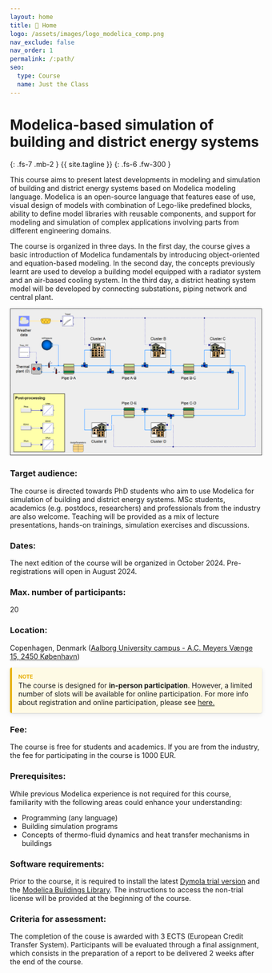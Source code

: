 ```yaml
---
layout: home
title: 🏡 Home
logo: /assets/images/logo_modelica_comp.png
nav_exclude: false
nav_order: 1
permalink: /:path/
seo:
  type: Course
  name: Just the Class
---
```


# Modelica-based simulation of building and district energy systems
{: .fs-7 .mb-2 }
{{ site.tagline }}
{: .fs-6 .fw-300 }

This course aims to present latest developments in modeling and simulation of building and district energy systems based on Modelica modeling language. Modelica is an open-source language that features ease of use, visual design of models with combination of Lego-like predefined blocks, ability to define model libraries with reusable components, and support for modeling and simulation of complex applications involving parts from different engineering domains.

The course is organized in three days. In the first day, the course gives a basic introduction of Modelica fundamentals by introducing object-oriented and equation-based modeling. In the second day, the concepts previously learnt are used to develop a building model equipped with a radiator system and an air-based cooling system. In the third day, a district heating system model will be developed by connecting substations, piping network and central plant.

![](/assets/images/FigureModelica_v1.png)

### Target audience:
The course is directed towards PhD students who aim to use Modelica for simulation of building and district energy systems. MSc students, academics (e.g. postdocs, researchers) and professionals from the industry are also welcome. Teaching will be provided as a mix of lecture presentations, hands-on trainings, simulation exercises and discussions.

<style>
p.note,blockquote.note {
    background: rgba(255,235,130,0.2);
    border-left: 4px solid #e7af06;
    border-radius: 4px;
    box-shadow: 0 1px 2px rgba(0,0,0,0.12),0 3px 10px rgba(0,0,0,0.08);
    padding: .8rem
}

p.note::before,blockquote.note::before {
    color: #e7af06;
    content: "Note";
    display: block;
    font-weight: bold;
    text-transform: uppercase;
    font-size: .75em;
    padding-bottom: .125rem
}

p.note>.note-title,blockquote.note>.note-title {
    color: #e7af06;
    display: block;
    font-weight: bold;
    text-transform: uppercase;
    font-size: .75em;
    padding-bottom: .125rem
}

p.note-title,blockquote.note-title {
    background: rgba(255,235,130,0.2);
    border-left: 4px solid #e7af06;
    border-radius: 4px;
    box-shadow: 0 1px 2px rgba(0,0,0,0.12),0 3px 10px rgba(0,0,0,0.08);
    padding: .8rem
}

p.note-title>p:first-child,blockquote.note-title>p:first-child {
    margin-top: 0;
    margin-bottom: 0;
    color: #e7af06;
    display: block;
    font-weight: bold;
    text-transform: uppercase;
    font-size: .75em;
    padding-bottom: .125rem
}

blockquote.note {
    margin-left: 0;
    margin-right: 0
}

blockquote.note>p:first-child {
    margin-top: 0
}

blockquote.note>p:last-child {
    margin-bottom: 0
}

blockquote.note-title {
    margin-left: 0;
    margin-right: 0
}

blockquote.note-title>p:nth-child(2) {
    margin-top: 0
}

blockquote.note-title>p:last-child {
    margin-bottom: 0
}

</style>

### Dates:
The next edition of the course will be organized in October 2024. Pre-registrations will open in August 2024.

### Max. number of participants:
20

### Location:
Copenhagen, Denmark ([Aalborg University campus - A.C. Meyers Vænge 15, 2450 København](https://www.google.com/maps/place/Aalborg+University+Copenhagen/@55.6508514,12.5419012,15z/data=!4m6!3m5!1s0x465254803001cc61:0xe7e0b8f43d4f43e7!8m2!3d55.6508514!4d12.5419012!16s%2Fm%2F0hhqstv?entry=ttu))

<p class="note">The course is designed for <strong>in-person participation</strong>. However, a limited number of slots will be available for online participation. For more info about registration and online participation, please see <a href="https://amaccarini.github.io/Modelica-PhD-course/registration/">here.</a></p>

### Fee:
The course is free for students and academics. If you are from the industry, the fee for participating in the course is 1000 EUR.

### Prerequisites:
While previous Modelica experience is not required for this course, familiarity with the following areas could enhance your understanding:
- Programming (any language)
- Building simulation programs
- Concepts of thermo-fluid dynamics and heat transfer mechanisms in buildings

### Software requirements:
Prior to the course, it is required to install the latest [Dymola trial version](https://www.3ds.com/products-services/catia/products/dymola/trial-version/) and the [Modelica Buildings Library](https://simulationresearch.lbl.gov/modelica/download.html). The instructions to access the non-trial license will be provided at the beginning of the course. 

### Criteria for assessment:
The completion of the couse is awarded with 3 ECTS (European Credit Transfer System). Participants will be evaluated through a final assignment, which consists in the preparation of a report to be delivered 2 weeks after the end of the course.

